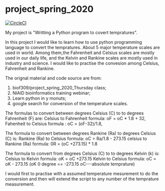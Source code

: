 # project_spring_2020

[![CircleCI](https://circleci.com/gh/biof309/project_spring_2020/tree/master.svg?style=shield)](https://circleci.com/gh/biof309/project_spring_2020/tree/master)

My project is "Writting a Python program to covert tempratures".

In this project I would like to learn how to use python programming language to convert the tempratures.
About 5 major temperature scales are used in world. Among them,the Fahrenheit and Celsius scales are mostly used in our daily life,
and the Kelvin and Rankine scales are mostly used in industry and science.
I would like to practise the convesion among  Celsius, Fahrenheit and Rankine. 

The orignal material and code source are from:

1. biof309/project_spring_2020_Thursday class;
2. NIAID bioinformatics training webinar;
3. Learn python in y monuts;
4. google search for conversion of the temperature scales. 

The formulas to convert between degrees Celsius (C) to to degrees Fahrenheit (F) are:
Celsius to Fahrenheit formula: oF = oC * 1.8 + 32,
Fahenheit to Celsius formula : oC = (oF-32)/1.8,

The formula to convert between degrees Rankine (Ra) to degrees Celsius (C) is:
Rankine (Ra) to Celsius formula: oC = Ra/1.8 - 273.15
celsius to Rankine (Ra) formula: 0R = (oC +273.15) * 1.8

The formula to convert from degrees Celsius (C) to to degrees Kelvin (k) is:
Celsius to Kelvin formula: oK = oC +273.15
Kelvin to Celsius formula: oC = oK - 273.15 (oK 0 degree == -273.15 oC---absolute temprature)

I would first to practise with a assumed temperature mesurement to do the conversion and then will extend the script to any number of the temprature measurement.
